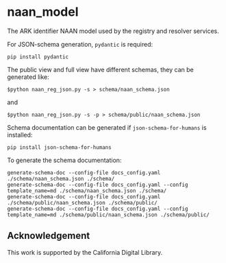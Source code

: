 # naan_model

The ARK identifier NAAN model used by the registry and resolver services.

For JSON-schema generation, `pydantic` is required:
```
pip install pydantic
```

The public view and full view have different schemas, they can be generated like:
```
$python naan_reg_json.py -s > schema/naan_schema.json
```
and
```
$python naan_reg_json.py -s -p > schema/public/naan_schema.json
```

Schema documentation can be generated if `json-schema-for-humans` is installed:
```
pip install json-schema-for-humans
```

To generate the schema documentation:
```
generate-schema-doc --config-file docs_config.yaml ./schema/naan_schema.json ./schema/
generate-schema-doc --config-file docs_config.yaml --config template_name=md ./schema/naan_schema.json ./schema/
generate-schema-doc --config-file docs_config.yaml ./schema/public/naan_schema.json ./schema/public/
generate-schema-doc --config-file docs_config.yaml --config template_name=md ./schema/public/naan_schema.json ./schema/public/
```

## Acknowledgement

This work is supported by the California Digital Library.
